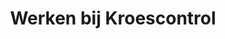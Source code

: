 ---
title: "Werken bij Kroescontrol"
draft: false
# page title background image
bg_image: "images/backgrounds/career-page.jpg"
---